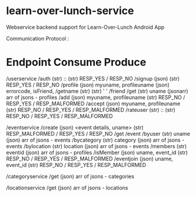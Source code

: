 learn-over-lunch-service
========================

Webservice backend support for Learn-Over-Lunch Android App

Communication Protocol :

Endpoint			Consume					Produce
==================================================================================================================
/userservice
	/auth			(str) <uname>::<passwd>			(str) RESP_YES / RESP_NO
	/signup			(json) <full profile>			(str) RESP_YES / RESP_NO
	/profile		(json) myuname, profileuname		(json) errorcode, isFriend, <full profile>
	/getname		(str) <uname>				(str) <fname>' '<lname>
	/friend
		/get		(str) uname				(jsonarr) arr of jsons - profiles
		/add		(json) myuname, profileuname		(str) RESP_NO / RESP_YES / RESP_MALFORMED
		/accept		(json) myuname, profileuname		(str) RESP_NO / RESP_YES / RESP_MALFORMED
	/rateuser		(str) <uname>::<rating>			(str) RESP_NO / RESP_YES / RESP_MALFORMED

/eventservice
	/create			(json) <event details, uname>		(str) RESP_MALFORMED / RESP_YES / RESP_NO
	/get
	     /event
	    	/byuser		(str) uname				(json) arr of jsons - events
		/bycategory	(str) category				(json) arr of jsons - events
	    	/bylocation	(str) location				(json) arr of jsons - events
	     /members		(str) eventid				(json) arr of jsons - profiles
	/isMember		(json) uname, event_id			(str) RESP_NO / RESP_YES / RESP_MALFORMED
	/eventjoin		(json) uname, event_id			(str) RESP_NO / RESP_YES / RESP_MALFORMED

/categoryservice
	/get			<nothing>				(json) arr of jsons - categories

/locationservice
	/get			<nothing>				(json) arr of jsons - locations
